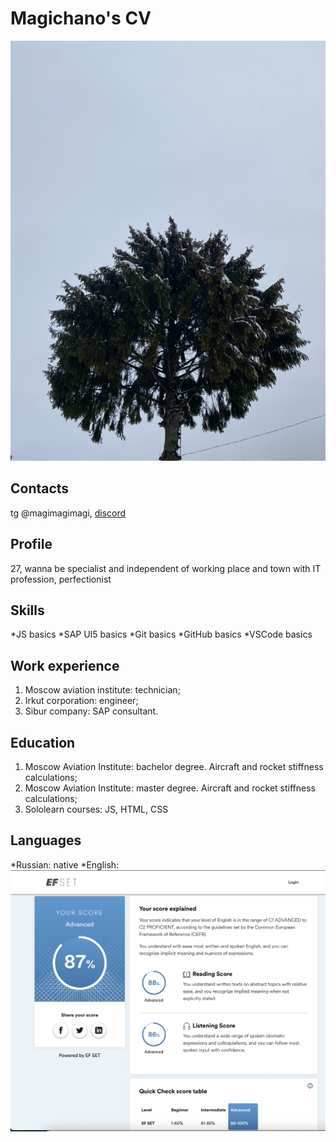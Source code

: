 # Magichano's CV
![palm](https://github.com/magichano/rsschool-cv/raw/gh-pages/palm.jpeg)

## Contacts
tg @magimagimagi, [discord](https://discord.com/channels/@magichano#2313)

## Profile
27, wanna be specialist and independent of working place and town with IT profession, perfectionist

## Skills
*JS basics 
*SAP UI5 basics 
*Git basics
*GitHub basics
*VSCode basics

## Work experience
1. Moscow aviation institute: technician;
2. Irkut corporation: engineer;
3. Sibur company: SAP consultant.

## Education
1. Moscow Aviation Institute: bachelor degree. Aircraft and rocket stiffness calculations;
2. Moscow Aviation Institute: master degree. Aircraft and rocket stiffness calculations;
3. Sololearn courses: JS, HTML, CSS

## Languages
*Russian: native
*English: ![englishlevel](https://github.com/magichano/rsschool-cv/raw/gh-pages/el.png)




